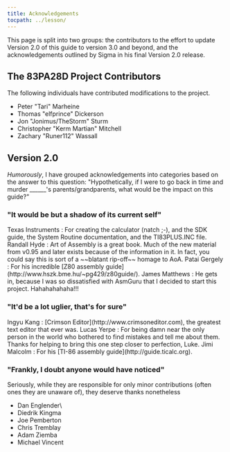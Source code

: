 ```yaml
---
title: Acknowledgements
tocpath: ../lesson/
---
```


This page is split into two groups: the contributors to the effort to
update Version 2.0 of this guide to version 3.0 and beyond, and the
acknowledgements outlined by Sigma in his final Version 2.0 release.

## The 83PA28D Project Contributors

The following individuals have contributed modifications to the project.

 * Peter "Tari" Marheine
 * Thomas "elfprince" Dickerson
 * Jon "Jonimus/TheStorm" Sturm
 * Christopher "Kerm Martian" Mitchell
 * Zachary "Runer112" Wassall

## Version 2.0

*Humorously*, I have grouped acknowledgements into categories based on
the answer to this question: "Hypothetically, if I were to go back in
time and murder \_\_\_\_\_\_'s parents/grandparents, what would be the
impact on this guide?"

### "It would be but a shadow of its current self"

<div class="no-pop">
Texas Instruments
:    For creating the calculator (natch ;-), and the SDK guide, the System
     Routine documentation, and the TI83PLUS.INC file.
Randall Hyde
:    Art of Assembly is a great book. Much of the new material from v0.95 and
     later exists because of the information in it. In fact, you could say
     this is sort of a ~~blatant rip-off~~ homage to AoA.
Patai Gergely
:    For his incredible [Z80 assembly guide](http://www.hszk.bme.hu/~pg429/z80guide/).
James Matthews
:    He gets in, because I was so dissatisfied with AsmGuru that I decided to
     start this project. Hahahahahaha!!!
</div>

### "It'd be a lot uglier, that's for sure"

<div class="no-pop">
Ingyu Kang
:    [Crimson Editor](http://www.crimsoneditor.com), the greatest text editor
     that ever was.
Lucas Yerpe
:    For being damn near the only person in the world who bothered to find
     mistakes and tell me about them. Thanks for helping to bring this one
     step closer to perfection, Luke.
Jimi Malcolm
:    For his [TI-86 assembly guide](http://guide.ticalc.org).
</div>

### "Frankly, I doubt anyone would have noticed"

Seriously, while they are responsible for only minor contributions
(often ones they are unaware of), they deserve thanks nonetheless

 * Dan Englender\
 * Diedrik Kingma
 * Joe Pemberton
 * Chris Tremblay
 * Adam Ziemba
 * Michael Vincent

